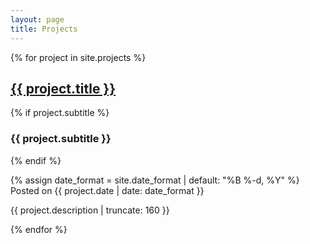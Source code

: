 ```yaml
---
layout: page
title: Projects
---
```


{% for project in site.projects %}


<div>
  <h2><a href="{{ project.url }}">{{ project.title }}</a></h2>
  {% if project.subtitle %}
    <h3 class="post-subtitle">
    {{ project.subtitle }}
    </h3>
  {% endif %}  
</div>

<p class="post-meta">
  {% assign date_format = site.date_format | default: "%B %-d, %Y" %}
  Posted on {{ project.date | date: date_format }}
</p>

<p class="post-excerpt">{{ project.description | truncate: 160 }}</p>

{% endfor %}  